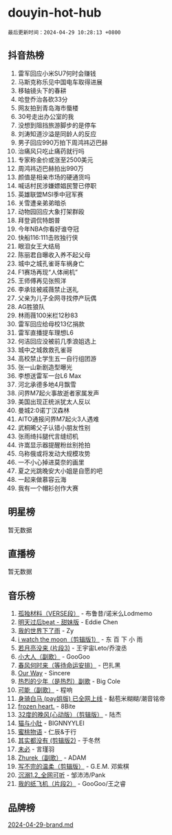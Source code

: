 # douyin-hot-hub

`最后更新时间：2024-04-29 10:28:13 +0800`

## 抖音热榜

1. 雷军回应小米SU7何时会赚钱
1. 马斯克称乐见中国电车取得进展
1. 移轴镜头下的春耕
1. 哈登乔治各砍33分
1. 网友拍到青岛海市蜃楼
1. 30号走出办公室的我
1. 没想到阻挡旅游脚步的是停车
1. 刘涛知道沙溢是同龄人的反应
1. 男子回应990万拍下周鸿祎迈巴赫
1. 治痛风只吃止痛药就行吗
1. 专家称金价或涨至2500美元
1. 周鸿祎迈巴赫拍出990万
1. 颜值是相亲市场的硬通货吗
1. 喊话村民涉嫌嫖娼民警已停职
1. 英雄联盟MSI季中冠军赛
1. 关雪遭亲弟弟暗杀
1. 动物园回应大象打架群殴
1. 拜登调侃特朗普
1. 今年NBA你看好谁夺冠
1. 快船116:111击败独行侠
1. 眼泪女王大结局
1. 陈丽君自曝收入养不起父母
1. 城中之城孔雀哥车祸身亡
1. F1赛场再现“人体闸机”
1. 王师傅再见张照洋
1. 李承铉被戚薇禁止送礼
1. 父亲为儿子全网寻找停产玩偶
1. AG胜狼队
1. 林雨薇100米栏12秒83
1. 雷军回应给母校13亿捐款
1. 雷军直播提车理想L6
1. 何洁回应没被前几季浪姐选上
1. 城中之城救救孔雀哥
1. 高校禁止学生五一自行组团游
1. 张一山新剧造型曝光
1. 李想送雷军一台L6 Max
1. 河北承德多地4月飘雪
1. 问界M7起火事故逝者家属发声
1. 美国出现正统派犹太人反以
1. 曼城2:0诺丁汉森林
1. AITO通报问界M7起火3人遇难
1. 武桐晞父子认错小朋友性别
1. 张雨绮抖腿代言缝纫机
1. 许嵩显示器提醒粉丝别抢拍
1. 乌称俄或将发动大规模攻势
1. 一不小心掉进莫奈的画里
1. 夏之光跳晚安大小姐是自愿的吧
1. 一起来做慕容云海
1. 我有一个帽衫创作大赛

## 明星榜

暂无数据

## 直播榜

暂无数据

## 音乐榜

1. [孤独材料（VERSE段）](https://sf5-hl-cdn-tos.douyinstatic.com/obj/tos-cn-ve-2774/ocX7glDNHYlwFeYrGQfBZoThtvPWy8tCCEBGKQ) - 布鲁昔/诺米么Lodmemo
1. [明天过后beat - 甜妹版](https://sf3-cdn-tos.douyinstatic.com/obj/tos-cn-ve-2774/osMLYeeoMm04CZyaI91XUDF8OzLRLgePKALGHI) - Eddie Chen
1. [我的世界下了雨](https://sf5-hl-cdn-tos.douyinstatic.com/obj/tos-cn-ve-2774/o85sBiwXIByH9bWIMAEEOoiQ1o1m9Afn15BspE) - Zy
1. [i watch the moon（剪辑版1）](https://sf5-hl-cdn-tos.douyinstatic.com/obj/tos-cn-ve-2774/o0I9mSChzHZANMJIEBfkCQzzg6N5WAcVtqft9P) - 东 百 下 小 雨
1. [若月亮没来 (片段3)](https://sf3-cdn-tos.douyinstatic.com/obj/tos-cn-ve-2774/okfyEUsGW1B1ovJi5JiN9IjvAT2lMwA054GoEB) - 王宇宙Leto/乔浚丞
1. [小大人（副歌）](https://sf5-hl-cdn-tos.douyinstatic.com/obj/tos-cn-ve-2774/oIhaDwehWhLFsVIG7QIICLLazDNGJAGg5geeb4) - GooGoo
1. [春风何时来（等待命运安排）](https://sf3-cdn-tos.douyinstatic.com/obj/tos-cn-ve-2774/oICBNbD3gelMfB4WgiD1KI2jQtXZE2FgHLwtsl) - 巴扎黑
1. [Our Way](https://sf5-hl-cdn-tos.douyinstatic.com/obj/tos-cn-ve-2774/o8tPEkQgQNCe0DPeFwZzYrbqLlnzBBrYidWkEZ) - Sincere
1. [热烈的少年（是热烈）副歌](https://sf27-cdn-tos.douyinstatic.com/obj/tos-cn-ve-2774/owVNI0CLDAUMtSz6TEYvfFBFL4UDFFhLfgK8fa) - Big Cole
1. [可能（副歌）](https://sf3-cdn-tos.douyinstatic.com/obj/tos-cn-ve-2774/cde1731888894259b333569393c2fb51) - 程响
1. [身骑白马 (pay姐版) 已全网上线](https://sf5-hl-cdn-tos.douyinstatic.com/obj/tos-cn-ve-2774/oQLO5ZgLsFkaDhdIIveF2zUCgfweY0gWaH4AQG) - 黏苞米糊糊/潮音铭帝
1. [frozen heart.](https://sf3-cdn-tos.douyinstatic.com/obj/tos-cn-ve-2774/oIIWJfyjIACZA9zQMtnJ6hQQhFC4vhCupoRBsO) - 8Bite
1. [32度的晚风(心动版）（剪辑版）](https://sf5-hl-cdn-tos.douyinstatic.com/obj/tos-cn-ve-2774/owNyabsyWdzUulxhoJfK8IBXgp0UMQAHpvGh2B) - 陆杰
1. [猫与小肚](https://sf3-cdn-tos.douyinstatic.com/obj/tos-cn-ve-2774/osZeoClMECgK8DYl6VebABgbchEtPYQjZEnRtd) - BIGNNYYLEI
1. [蜜桃物语](https://sf5-hl-cdn-tos.douyinstatic.com/obj/tos-cn-ve-2774/oIhOSCZtIACtYU4XQkngiW9kCBfVD1Fz9IYeqL) - 仁辰&于行
1. [其实都没有 (剪辑版2)](https://sf5-hl-cdn-tos.douyinstatic.com/obj/tos-cn-ve-2774/oEBNQenHZtBhxYjGgUDQk0BCHTigQafgFlbQ7k) - 于冬然
1. [未必](https://sf5-hl-cdn-tos.douyinstatic.com/obj/tos-cn-ve-2774/ogntQMFnKQDZUgTCYuJgfLEtleYZZFxBQqhhFB) - 言瑾羽
1. [Zhurek（副歌）](https://sf5-hl-cdn-tos.douyinstatic.com/obj/tos-cn-ve-2774/ooQm8FBZQDlf0btEYgVpCcSCQfrdJGBEKZYBGS) - ADAM
1. [写不完的温柔（剪辑版）](https://sf5-hl-cdn-tos.douyinstatic.com/obj/tos-cn-ve-2774/oYBzzZQJ233GfwkemJJffAIWgeIYrjZfWhHTcG) - G.E.M. 邓紫棋
1. [沉溺1.2_全网可听](https://sf5-hl-cdn-tos.douyinstatic.com/obj/tos-cn-ve-2774/ok2QoiBqsWAX9McZmWiI9gAB0EzwD4Xj6yfmtH) - 邹沛沛/Pank
1. [我的纸飞机（片段2）](https://sf5-hl-cdn-tos.douyinstatic.com/obj/tos-cn-ve-2774/oM2ZrKcg2CD5AeRB2gkeXOFB1IxAGJdZPazYHf) - GooGoo/王之睿

## 品牌榜

[2024-04-29-brand.md](2024-04-29-brand.md)
